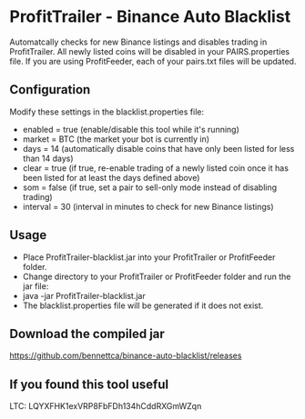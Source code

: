 # ProfitTrailer - Binance Auto Blacklist

Automatcally checks for new Binance listings and disables trading in ProfitTrailer.
All newly listed coins will be disabled in your PAIRS.properties file. If you are
using ProfitFeeder, each of your pairs.txt files will be updated.

## Configuration
Modify these settings in the blacklist.properties file:
* enabled = true (enable/disable this tool while it's running)
* market = BTC (the market your bot is currently in)
* days = 14 (automatically disable coins that have only been listed for less than 14 days)
* clear = true (if true, re-enable trading of a newly listed coin once it has been listed for at least the days defined above)
* som = false (if true, set a pair to sell-only mode instead of disabling trading)
* interval = 30 (interval in minutes to check for new Binance listings)

## Usage
* Place ProfitTrailer-blacklist.jar into your ProfitTrailer or ProfitFeeder folder.
* Change directory to your ProfitTrailer or ProfitFeeder folder and run the jar file:
* java -jar ProfitTrailer-blacklist.jar
* The blacklist.properties file will be generated if it does not exist.

## Download the compiled jar
https://github.com/bennettca/binance-auto-blacklist/releases

## If you found this tool useful
LTC: LQYXFHK1exVRP8FbFDh134hCddRXGmWZqn
